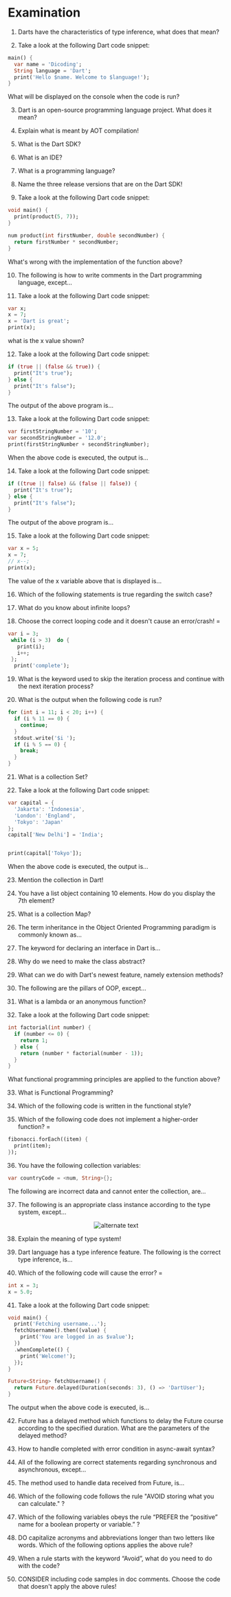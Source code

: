 # Examination

<!-- 
> Approval requirements: 70% 
> Exam duration: 60 minutes
> There are 50 questions
> 360 Minutes for next exam chance
 -->

1. Darts have the characteristics of type inference, what does that mean?

2. Take a look at the following Dart code snippet:

```dart
main() {
  var name = 'Dicoding';
  String language = 'Dart';
  print('Hello $name. Welcome to $language!');
}
```

What will be displayed on the console when the code is run?

3. Dart is an open-source programming language project. What does it mean?

4. Explain what is meant by AOT compilation!

5. What is the Dart SDK?

6. What is an IDE?

7. What is a programming language?

8. Name the three release versions that are on the Dart SDK!

9. Take a look at the following Dart code snippet:

```dart
void main() {
  print(product(5, 7));
}

num product(int firstNumber, double secondNumber) {
  return firstNumber * secondNumber;
}
```

What's wrong with the implementation of the function above?

10. The following is how to write comments in the Dart programming language, except...

11. Take a look at the following Dart code snippet:

```dart
var x;
x = 7;
x = 'Dart is great';
print(x);
```

what is the x value shown?

12. Take a look at the following Dart code snippet:

```dart
if (true || (false && true)) {
  print("It's true");
} else {
  print("It's false");
}
```

The output of the above program is...

13. Take a look at the following Dart code snippet:

```dart
var firstStringNumber = '10';
var secondStringNumber = '12.0';
print(firstStringNumber + secondStringNumber);
```

When the above code is executed, the output is...

14. Take a look at the following Dart code snippet:

```dart
if ((true || false) && (false || false)) {
  print("It's true");
} else {
  print("It's false");
}
```

The output of the above program is…

15. Take a look at the following Dart code snippet: 

```dart
var x = 5;
x = 7;
// x--;
print(x);
```

The value of the x variable above that is displayed is…

16. Which of the following statements is true regarding the switch case?

17. What do you know about infinite loops?

18. Choose the correct looping code and it doesn't cause an error/crash!
=

```dart
var i = 3;
 while (i > 3)  do {
   print(i);
   i++;
 };
  print('complete');
```

19. What is the keyword used to skip the iteration process and continue with the next iteration process?

20. What is the output when the following code is run?

```dart
for (int i = 11; i < 20; i++) {
  if (i % 11 == 0) {
    continue;
  }
  stdout.write('$i ');
  if (i % 5 == 0) {
    break;
  }
}
```

21. What is a collection Set?

22. Take a look at the following Dart code snippet:

```dart
var capital = {
  'Jakarta': 'Indonesia',
  'London': 'England',
  'Tokyo': 'Japan'
};
capital['New Delhi'] = 'India';


print(capital['Tokyo']);
```

When the above code is executed, the output is...

23. Mention the collection in Dart!

24. You have a list object containing 10 elements. How do you display the 7th element?

25. What is a collection Map?

26. The term inheritance in the Object Oriented Programming paradigm is commonly known as...

27. The keyword for declaring an interface in Dart is…

28. Why do we need to make the class abstract?

29. What can we do with Dart's newest feature, namely extension methods?

30. The following are the pillars of OOP, except…

31. What is a lambda or an anonymous function?

32. Take a look at the following Dart code snippet:

```dart
int factorial(int number) {
  if (number <= 0) {
    return 1;
  } else {
    return (number * factorial(number - 1));
  }
}
```

What functional programming principles are applied to the function above?

33. What is Functional Programming?

34. Which of the following code is written in the functional style?

35. Which of the following code does not implement a higher-order function?
=

```dart
fibonacci.forEach((item) {
  print(item);
});
```

36. You have the following collection variables:

```dart
var countryCode = <num, String>{};
```

The following are incorrect data and cannot enter the collection, are…

37. The following is an appropriate class instance according to the type system, except…

<p align="center" width="100%">
  <img src="https://github.com/DVCone/flutter_course/blob/main/assets/11_a.jpeg" alt="alternate text">
</p>



38. Explain the meaning of type system!

39. Dart language has a type inference feature. The following is the correct type inference, is…

40. Which of the following code will cause the error?
=

```dart
int x = 3;
x = 5.0;
```

41. Take a look at the following Dart code snippet:

```dart
void main() {
  print('Fetching username...');
  fetchUsername().then((value) {
    print('You are logged in as $value');
  })
  .whenComplete(() {
    print('Welcome!');
  });
}

Future<String> fetchUsername() {
  return Future.delayed(Duration(seconds: 3), () => 'DartUser');
}
```

The output when the above code is executed, is…

42. Future has a delayed method which functions to delay the Future course according to the specified duration. What are the parameters of the delayed method?

43. How to handle completed with error condition in async-await syntax?

44. All of the following are correct statements regarding synchronous and asynchronous, except...

45. The method used to handle data received from Future, is…

46. Which of the following code follows the rule "AVOID storing what you can calculate." ?

47. Which of the following variables obeys the rule “PREFER the “positive” name for a boolean property or variable.” ?

48. DO capitalize acronyms and abbreviations longer than two letters like words. Which of the following options applies the above rule?

49. When a rule starts with the keyword “Avoid”, what do you need to do with the code?

50. CONSIDER including code samples in doc comments. Choose the code that doesn't apply the above rules!
